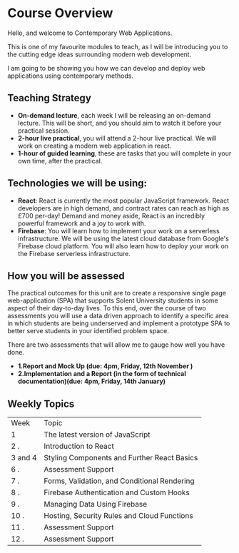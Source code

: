 # Course Overview

Hello, and welcome to Contemporary Web Applications.

This is one of my favourite modules to teach, as I will be introducing you to the cutting edge ideas surrounding modern web development.

I am going to be showing you how we can develop and deploy web applications using contemporary methods.

## Teaching Strategy

- **On-demand lecture**, each week I will be releasing an on-demand lecture. This will be short, and you should aim to watch it before your practical session.
- **2-hour live practical**, you will attend a 2-hour live practical. We will work on creating a modern web application in react.
- **1-hour of guided learning**, these are tasks that you will complete in your own time, after the practical.

## Technologies we will be using:

- **React**: React is currently the most popular JavaScript framework. React developers are in high demand, and contract rates can reach as high as £700 per-day! Demand and money aside, React is an incredibly powerful framework and a joy to work with.
- **Firebase**: You will learn how to implement your work on a serverless infrastructure. We will be using the latest cloud database from Google's Firebase cloud platform. You will also learn how to deploy your work on the Firebase serverless infrastructure.

## How you will be assessed

The practical outcomes for this unit are to create a responsive single page web-application (SPA) that supports Solent University students in some aspect of their day-to-day lives. To this end, over the course of two assessments you will use a data driven approach to identify a specific area in which students are being underserved and implement a prototype SPA to better serve students in your identified problem space.

There are two assessments that will allow me to gauge how well you have done.

- **1.Report and Mock Up (due: 4pm, Friday, 12th November )**
- **2.Implementation and a Report (in the form of technical documentation)(due: 4pm, Friday, 14th January)**

## Weekly Topics

|         |                                              |
| ------- | -------------------------------------------- |
| Week    | Topic                                        |
| 1       | The latest version of JavaScript             |
| 2 .     | Introduction to React                        |
| 3 and 4 | Styling Components and Further React Basics  |
| 6 .     | Assessment Support                           |
| 7 .     | Forms, Validation, and Conditional Rendering |
| 8 .     | Firebase Authentication and Custom Hooks     |
| 9 .     | Managing Data Using Firebase                 |
| 10 .    | Hosting, Security Rules and Cloud Functions  |
| 11 .    | Assessment Support                           |
| 12 .    | Assessment Support                           |
